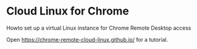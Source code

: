 # Cloud Linux for Chrome
Howto set up a virtual Linux instance for Chrome Remote Desktop access

Open https://chrome-remote-cloud-linux.github.io/ for a tutorial.
